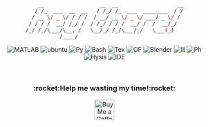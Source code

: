 <div align="center">
    
```bash
    __                  __  __                   __
   / /_  ___  __  __   / /_/ /_  ___  ________  / /
  / __ \/ _ \/ / / /  / __/ __ \/ _ \/ ___/ _ \/ / 
 / / / /  __/ /_/ /  / /_/ / / /  __/ /  /  __/_/  
/_/ /_/\___/\__, /   \__/_/ /_/\___/_/   \___(_)   
           /____/                                  
```
</div >

<div align="center">

![MATLAB](https://img.shields.io/badge/MATLAB-e86e05?style=for-the-badge&logo=Octave&logoColor=white)
![ubuntu](https://img.shields.io/badge/Ubuntu-E95420?style=for-the-badge&logo=ubuntu&logoColor=white)
![Py](https://img.shields.io/badge/Python-3776AB?style=for-the-badge&logo=python&logoColor=white)
![Bash](https://img.shields.io/badge/GNU%20Bash-4EAA25?style=for-the-badge&logo=GNU%20Bash&logoColor=white)
![Tex](https://img.shields.io/badge/LATEX-47A141?style=for-the-badge&logo=Overleaf&logoColor=white)
![OF](https://img.shields.io/badge/OPENFOAM-3138c1.svg?&style=for-the-badge&logo=OPENFOAM&logoColor=white)
![Blender](https://img.shields.io/badge/blender-%23F5792A.svg?style=for-the-badge&logo=blender&logoColor=white)
![Ill](https://img.shields.io/badge/Adobe%20Illustrator-FF9A00?style=for-the-badge&logo=adobe%20illustrator&logoColor=white)
![Ph](https://img.shields.io/badge/Adobe%20Photoshop-31A8FF?style=for-the-badge&logo=Adobe%20Photoshop&logoColor=black)
![Hysis](https://img.shields.io/badge/AspenHysis-d6c024.svg?&style=for-the-badge&logo=OPENFOAM&logoColor=white)
![IDE](https://img.shields.io/badge/NeoVim-%2357A143.svg?&style=for-the-badge&logo=neovim&logoColor=white)
  
</div>
<br>

<div align="center">
    <h3>:rocket:Help me wasting my time!:rocket:</h3>
<a href='https://ko-fi.com/sommaa' target='_blank'><img height='35' style='border:0px;height:46px;' src='https://az743702.vo.msecnd.net/cdn/kofi3.png?v=0' border='0' alt='Buy Me a Coffee at ko-fi.com' />

</div>
    

